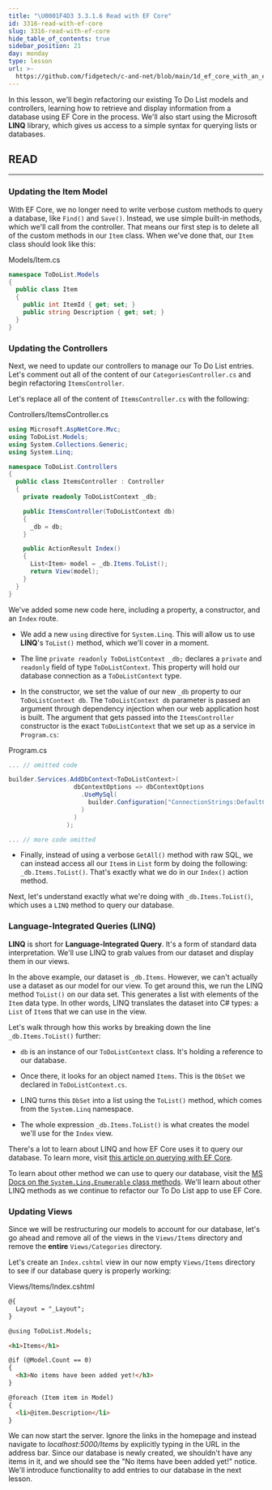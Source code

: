 ```yaml
---
title: "\U0001F4D3 3.3.1.6 Read with EF Core"
id: 3316-read-with-ef-core
slug: 3316-read-with-ef-core
hide_table_of_contents: true
sidebar_position: 21
day: monday
type: lesson
url: >-
  https://github.com/fidgetech/c-and-net/blob/main/1d_ef_core_with_an_existing_database.md
---
```


In this lesson, we'll begin refactoring our existing To Do List models and controllers, learning how to retrieve and display information from a database using EF Core in the process. We'll also start using the Microsoft **LINQ** library, which gives us access to a simple syntax for querying lists or databases.

## READ
---

### Updating the Item Model

With EF Core, we no longer need to write verbose custom methods to query a database, like `Find()` and `Save()`. Instead, we use simple built-in methods, which we'll call from the controller. That means our first step is to delete all of the custom methods in our `Item` class. When we've done that, our `Item` class should look like this:

<div class="filename">Models/Item.cs</div>

```csharp
namespace ToDoList.Models
{
  public class Item
  {
    public int ItemId { get; set; }
    public string Description { get; set; }
  }
}
```

### Updating the Controllers

Next, we need to update our controllers to manage our To Do List entries. Let's comment out all of the content of our `CategoriesController.cs` and begin refactoring `ItemsController`.

Let's replace all of the content of `ItemsController.cs` with the following:

<div class="filename">Controllers/ItemsController.cs</div>

```csharp
using Microsoft.AspNetCore.Mvc;
using ToDoList.Models;
using System.Collections.Generic;
using System.Linq;

namespace ToDoList.Controllers
{
  public class ItemsController : Controller
  {
    private readonly ToDoListContext _db;

    public ItemsController(ToDoListContext db)
    {
      _db = db;
    }

    public ActionResult Index()
    {
      List<Item> model = _db.Items.ToList();
      return View(model);
    }
  }
}
```

We've added some new code here, including a property, a constructor, and an `Index` route.

* We add a new `using` directive for `System.Linq`. This will allow us to use **LINQ**'s `ToList()` method, which we'll cover in a moment.

* The line `private readonly ToDoListContext _db;` declares a `private` and `readonly` field of type `ToDoListContext`. This property will hold our database connection as a `ToDoListContext` type.

* In the constructor, we set the value of our new `_db` property to our `ToDoListContext db`. The `ToDoListContext db` parameter is passed an argument through dependency injection when our web application host is built. The argument that gets passed into the `ItemsController` constructor is the exact `ToDoListContext` that we set up as a service in `Program.cs`:

<div class="filename">Program.cs</div>

```csharp
... // omitted code

builder.Services.AddDbContext<ToDoListContext>(
                  dbContextOptions => dbContextOptions
                    .UseMySql(
                      builder.Configuration["ConnectionStrings:DefaultConnection"], ServerVersion.AutoDetect(builder.Configuration["ConnectionStrings:DefaultConnection"]
                    )
                  )
                );

... // more code omitted
```

* Finally, instead of using a verbose `GetAll()` method with raw SQL, we can instead access all our `Item`s in `List` form by doing the following: `_db.Items.ToList()`. That's exactly what we do in our `Index()` action method. 

Next, let's understand exactly what we're doing with  `_db.Items.ToList()`, which uses a `LINQ` method to query our database.

### Language-Integrated Queries (LINQ)

**LINQ** is short for **Language-Integrated Query**. It's a form of standard data interpretation. We'll use LINQ to grab values from our dataset and display them in our views.

In the above example, our dataset is `_db.Items`. However, we can't actually use a dataset as our model for our view. To get around this, we run the LINQ method `ToList()` on our data set. This generates a list with elements of the `Item` data type. In other words, LINQ translates the dataset into C# types: a `List` of `Item`s that we can use in the view.

Let's walk through how this works by breaking down the line `_db.Items.ToList()` further:

* `db` is an instance of our `ToDoListContext` class. It's holding a reference to our database.

* Once there, it looks for an object named `Items`. This is the `DbSet` we declared in `ToDoListContext.cs`.

* LINQ turns this `DbSet` into a list using the `ToList()` method, which comes from the `System.Linq` namespace.

* The whole expression `_db.Items.ToList()` is what creates the model we'll use for the `Index` view.

There's a lot to learn about LINQ and how EF Core uses it to query our database. To learn more, visit [this article on querying with EF Core](https://learn.microsoft.com/en-us/ef/core/querying/).

To learn about other method we can use to query our database, visit the [MS Docs on the `System.Linq.Enumerable` class methods](https://learn.microsoft.com/en-us/dotnet/api/system.linq.enumerable?view=net-6.0#methods). We'll learn about other LINQ methods as we continue to refactor our To Do List app to use EF Core.

### Updating Views

Since we will be restructuring our models to account for our database, let's go ahead and remove all of the views in the `Views/Items` directory and remove the **entire** `Views/Categories` directory.

Let's create an `Index.cshtml` view in our now empty `Views/Items` directory to see if our database query is properly working:

<div class="filename">Views/Items/Index.cshtml</div>

```html
@{
  Layout = "_Layout";
}

@using ToDoList.Models;

<h1>Items</h1>

@if (@Model.Count == 0)
{
  <h3>No items have been added yet!</h3>
} 

@foreach (Item item in Model)
{
  <li>@item.Description</li>
}
```

We can now start the server. Ignore the links in the homepage and instead navigate to _localhost:5000/Items_ by explicitly typing in the URL in the address bar. Since our database is newly created, we shouldn't have any items in it, and we should see the "No items have been added yet!" notice. We'll introduce functionality to add entries to our database in the next lesson.